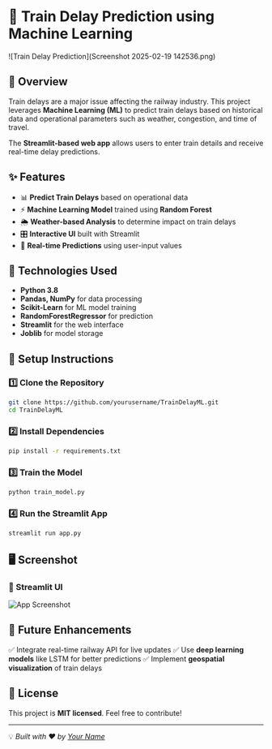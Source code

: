 # 🚆 Train Delay Prediction using Machine Learning

![Train Delay Prediction](Screenshot 2025-02-19 142536.png)

## 📌 Overview
Train delays are a major issue affecting the railway industry. This project leverages **Machine Learning (ML)** to predict train delays based on historical data and operational parameters such as weather, congestion, and time of travel.

The **Streamlit-based web app** allows users to enter train details and receive real-time delay predictions.

## ✨ Features
- 📊 **Predict Train Delays** based on operational data
- ⚡ **Machine Learning Model** trained using **Random Forest**
- 🌦️ **Weather-based Analysis** to determine impact on train delays
- 🎛️ **Interactive UI** built with Streamlit
- 💾 **Real-time Predictions** using user-input values

## 🚀 Technologies Used
- **Python 3.8**
- **Pandas, NumPy** for data processing
- **Scikit-Learn** for ML model training
- **RandomForestRegressor** for prediction
- **Streamlit** for the web interface
- **Joblib** for model storage

## 🔧 Setup Instructions
### 1️⃣ Clone the Repository
```bash
git clone https://github.com/yourusername/TrainDelayML.git
cd TrainDelayML
```

### 2️⃣ Install Dependencies
```bash
pip install -r requirements.txt
```

### 3️⃣ Train the Model
```bash
python train_model.py
```

### 4️⃣ Run the Streamlit App
```bash
streamlit run app.py
```

## 🖥️ Screenshot
### 🔹 Streamlit UI
![App Screenshot](https://source.unsplash.com/800x400/?computer,code)


## 📌 Future Enhancements
✅ Integrate real-time railway API for live updates
✅ Use **deep learning models** like LSTM for better predictions
✅ Implement **geospatial visualization** of train delays

## 📜 License
This project is **MIT licensed**. Feel free to contribute!

---
💡 _Built with ❤️ by [Your Name](https://github.com/yourusername)_


